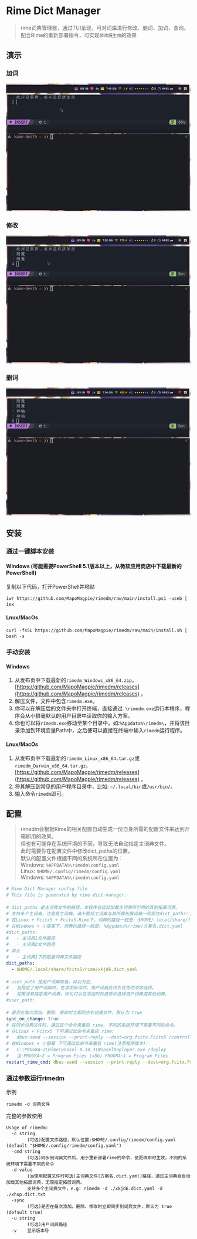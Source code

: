 # Rime Dict Manager
> rime词典管理器，通过TUI呈现，可对词库进行修改、删词、加词、查询。
> 配合Rime的重新部署指令，可实现`修改既生效`的效果

## 演示
### 加词
![加词](.assets/rimedm_加词.gif)
### 修改
![修改](.assets/rimedm_修改.gif)
### 删词
![删词](.assets/rimedm_删词.gif)

## 安装

### 通过一键脚本安装
#### Windows (可能需要PowerShell 5.1版本以上，从微软应用商店中下载最新的PowerShell)
复制以下代码，打开PowerShell并粘贴
```shell
iwr https://github.com/MapoMagpie/rimedm/raw/main/install.ps1 -useb | iex
```
#### Lnux/MacOs
```shell
curl -fsSL https://github.com/MapoMagpie/rimedm/raw/main/install.sh | bash -s
```
### 手动安装
#### Windows
1. 从发布页中下载最新的`rimedm_Windows_x86_64.zip`， [https://github.com/MapoMagpie/rimedm/releases](https://github.com/MapoMagpie/rimedm/releases) 。
2. 解压文件，文件中包含`rimedm.exe`。
3. 你可以在解压后的文件夹中打开终端，直接通过`.\rimedm.exe`运行本程序，程序会从小狼毫默认的用户目录中读取你的输入方案。
4. 你也可以将`rimedm.exe`移动至某个目录中，如:`%Appdata%\rimedm\`，并将该目录添加到环境变量Path中，之后便可以直接在终端中输入`rimedm`运行程序。
#### Lnux/MacOs
1. 从发布页中下载最新的`rimedm_Linux_x86_64.tar.gz`或`rimedm_Darwin_x86_64.tar.gz`， [https://github.com/MapoMagpie/rimedm/releases](https://github.com/MapoMagpie/rimedm/releases) 。
2. 将其解压到常见的用户程序目录中，比如: `~/.local/bin`或`/usr/bin/`。
3. 输入命令`rimedm`即可。

## 配置
> rimedm会根据Rime的相关配置自动生成一份自身所需的配置文件来达到开箱即用的效果。<br>
> 但也有可能存在系统环境的不同，导致无法自动指定主词典文件。<br>
> 此时需要你在配置文件中修改dict_paths的位置。<br>
> 默认的配置文件根据不同的系统所在位置为：<br>
> Windows:  `%APPDATA%\rimedm\config.yaml`<br>
> Linux:    `$HOME/.config/rimedm/config.yaml`<br>
> Windows:  `%APPDATA%\rimedm\config.yaml`<br>

```yaml
# Rime Dict Manager config file
# This file is generated by rime-dict-manager.

# dict_paths 是主词典文件的路径，本程序会自动加载主词典所引用的其他拓展词典。
# 支持多个主词典，注意是主词典，请不要将主词典与其所属拓展词典一同写在dict_paths:下
# 在Linux + Fcitx5 + Fcitx5-Rime下，词典的路径一般是: $HOME/.local/share/fcitx5/rime/方案名.dict.yaml
# 在Windows + 小狼毫下，词典的路径一般是: %Appdata%/rime/方案名.dict.yaml
#dict_paths:
#	- 主词典1文件路径
#	- 主词典2文件路径
# 禁止
#	- 主词典1下的拓展词典文件路径
dict_paths:
  - $HOME/.local/share/fcitx5/rime/xkjd6.dict.yaml

# user_path 是用户词典路径，可以为空，
#	当指定了用户词典时，在添加新词时，用户词典会作为优先的添加选项。
#	如果没有指定用户词典，你也可以在添加时的选项中选择用户词典或其他词典。
#user_path: 

# 是否在每次添加、删除、修改时立即同步到词典文件，默认为 true
sync_on_change: true
# 在同步词典文件时，通过这个命令来重启 rime, 不同的系统环境下需要不同的命令。
# 在Linux + Fcitx5 下可通过此命令来重启 rime: 
#	dbus-send --session --print-reply --dest=org.fcitx.Fcitx5 /controller org.fcitx.Fcitx.Controller1.SetConfig string:'fcitx://config/addon/rime' variant:string:''
# 在Windows + 小狼毫 下可通过此命令来重启 rime(注意程序版本): 
#	C:\PROGRA~2\Rime\weasel-0.14.3\WeaselDeployer.exe /deploy
#	注:PROGRA~2 = Program Files (x86) PROGRA~1 = Program Files
restart_rime_cmd: dbus-send --session --print-reply --dest=org.fcitx.Fcitx5 /controller org.fcitx.Fcitx.Controller1.SetConfig string:'fcitx://config/addon/rime' variant:string:''
```

### 通过参数运行rimedm
示例
```shell
rimedm -d 词典文件
```
完整的参数使用
```shell
Usage of rimedm:
  -c string
    	(可选)配置文件路径，默认位置:$HOME/.config/rimedm/config.yaml (default "$HOME/.config/rimedm/config.yaml")
  -cmd string
    	(可选)同步到词典文件后，用于重新部署rime的命令，使更改即时生效，不同的系统环境下需要不同的命令
  -d value
    	(当使用配置文件时可选)主词典文件(方案名.dict.yaml)路径，通过主词典会自动加载其他拓展词典，无需指定拓展词典。
    	支持多个主词典文件，e.g: rimedm -d ./xkjd6.dict.yaml -d ./xhup.dict.txt
  -sync
    	(可选)是否在每次添加、删除、修改时立即同步到词典文件，默认为 true (default true)
  -u string
    	(可选)用户词典路径
  -v	显示版本号
```
